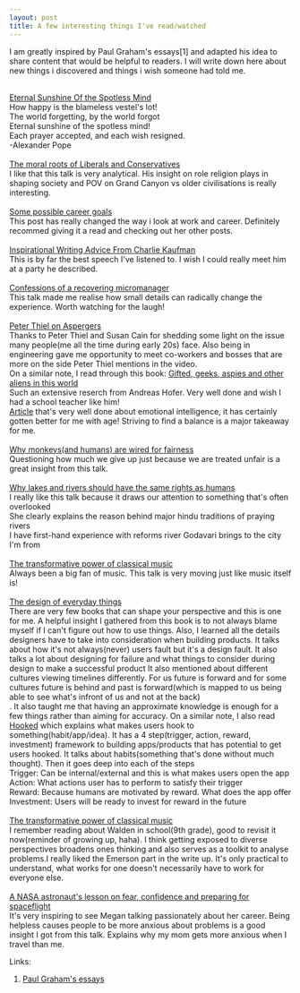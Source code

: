 ```yaml
---
layout: post
title: A few interesting things I've read/watched
---
```


I am greatly inspired by Paul Graham's essays[1] and adapted his idea to share content that would be helpful to readers. I will write down here about new things i discovered and things i wish someone had told me.

<br>
<div>
<a href="https://www.youtube.com/watch?v=E8xGabLlI8k">Eternal Sunshine Of the Spotless Mind</a><br>
</div>
How happy is the blameless vestel's lot!<br>
  The world forgetting, by the world forgot<br>
    Eternal sunshine of the spotless mind!<br>
      Each prayer accepted, and each wish resigned.<br>
-Alexander Pope
<br>
<br>

<div>
<a href="https://www.ted.com/talks/jonathan_haidt_the_moral_roots_of_liberals_and_conservatives">The moral roots of Liberals and Conservatives</a><br>
</div>
I like that this talk is very analytical.
His insight on role religion plays in shaping society and POV on Grand Canyon vs older civilisations is really interesting.
<br>
<br>

<div>
<a href="https://jvns.ca/blog/2018/09/30/some-possible-career-goals/">Some possible career goals</a><br>
</div>
  This post has really changed the way i look at work and career. Definitely recommed giving it a read and checking out
  her other posts.
<br>
<br>

<div>
<a href="https://www.youtube.com/watch?v=eRfXcWT_oFs">Inspirational Writing Advice From Charlie Kaufman</a><br>
</div>
  This is by far the best speech I've listened to. I wish I could really meet him at a party he described.
<br>
<br>

<div>
<a href="https://www.ted.com/talks/chieh_huang_confessions_of_a_recovering_micromanager?language=en">Confessions of a recovering micromanager</a><br>
</div>
This talk made me realise how small details can radically change the experience. Worth watching for the laugh!
<br>
<br>

<div>
<a href="https://www.youtube.com/watch?v=hkHvDOPNI1w">Peter Thiel on Aspergers</a><br>
</div>
Thanks to Peter Thiel and Susan Cain for shedding some light on the issue many people(me all the time during early 20s) face. Also being in engineering gave me opportunity to meet co-workers and bosses that are more on the side Peter Thiel mentions in the video.<br>
On a similar note, I read through this book: <a href="https://www.goodreads.com/book/show/50272271-the-hunter-gatherer-neurotribe">Gifted, geeks, aspies and other aliens in this world</a><br>
Such an extensive reserch from Andreas Hofer. Very well done and wish I had a school teacher like him!<br>
<a href="https://www.smithsonianmag.com/science-nature/why-do-older-individuals-have-greater-control-their-feelings-180977693/">Article</a> that's very well done about emotional intelligence, it has certainly gotten better for me with age! Striving to find a balance is a major takeaway for me.
<br>
<br>

<div>
<a href="https://www.ted.com/talks/sarah_brosnan_why_monkeys_and_humans_are_wired_for_fairness/">Why monkeys(and humans) are wired for fairness</a><br>
</div>
Questioning how much we give up just because we are treated unfair is a great insight from this talk.
<br>
<br>

<div>
<a href="https://www.ted.com/talks/kelsey_leonard_why_lakes_and_rivers_should_have_the_same_rights_as_humans">Why lakes and rivers should have the same rights as humans</a><br>
</div>
I really like this talk because it draws our attention to something that's often overlooked<br>
She clearly explains the reason behind major hindu traditions of praying rivers<br>
I have first-hand experience with reforms river Godavari brings to the city I'm from
<br>
<br>

<div>
<a href="https://www.ted.com/talks/benjamin_zander_the_transformative_power_of_classical_music">The transformative power of
classical music</a>
</div>
Always been a big fan of music. This talk is very moving just like music itself is!
<br>
<br>

<div>
<a href="https://www.goodreads.com/book/show/840.The_Design_of_Everyday_Things?ac=1&from_search=true&qid=ihih0xoDz5&rank=1">The design of everyday things</a>
</div>
There are very few books that can shape your perspective and this is one for me. A helpful insight I gathered from this book is to not always blame myself
if I can't figure out how to use things. Also, I learned all the details designers have to take into consideration when building products.
It talks about how it's not always(never) users fault but it's a design fault. It also talks a lot about designing for failure and what things to consider during design to make a successful product
It also mentioned about different cultures viewing timelines differently. For us future is forward and for some cultures future is behind and past is forward(which is mapped to us being able to see what's infront of us and not at the back)<br>. It also taught me that having an approximate knowledge is enough for a few things rather than aiming for accuracy.
On a similar note, I also read <a href="https://www.goodreads.com/book/show/19404862-hooked">Hooked</a> which explains what makes users hook to something(habit/app/idea).
It has a 4 step(trigger, action, reward, investment) framework to building apps/products that has potential to get users hooked. It talks about habits(something that's done without much thought). Then it goes deep into each of the steps<br>
Trigger: Can be internal/external and this is what makes users open the app<br>
Action: What actions user has to perform to satisfy their trigger<br>
Reward: Because humans are motivated by reward. What does the app offer<br>
Investment: Users will be ready to invest for reward in the future
<br>
<br>

<div>
<a href="https://www.newyorker.com/magazine/2015/10/19/pond-scum">The transformative power of
classical music</a>
</div>
I remember reading about Walden in school(9th grade), good to revisit it now(reminder of growing up, haha). I think getting exposed to diverse perspectives broadens ones thinking and also serves as a toolkit to analyse problems.I really liked the Emerson part in the write up. It's only practical to understand, what works for one doesn't necessarily have to work for everyone else.
<br>
<br>

<div>
<a href="https://www.ted.com/talks/megan_mcarthur_a_nasa_astronaut_s_lessons_on_fear_confidence_and_preparing_for_spaceflight">A NASA astronaut's lesson on fear, confidence and preparing for spaceflight</a>
</div>
It's very inspiring to see Megan talking passionately about her career. Being helpless causes people to be more anxious about problems is a good insight I got from this talk. Explains why my mom gets more anxious when I travel than me.


Links:
1. <a href="http://www.paulgraham.com/articles.html">Paul Graham's essays</a>
